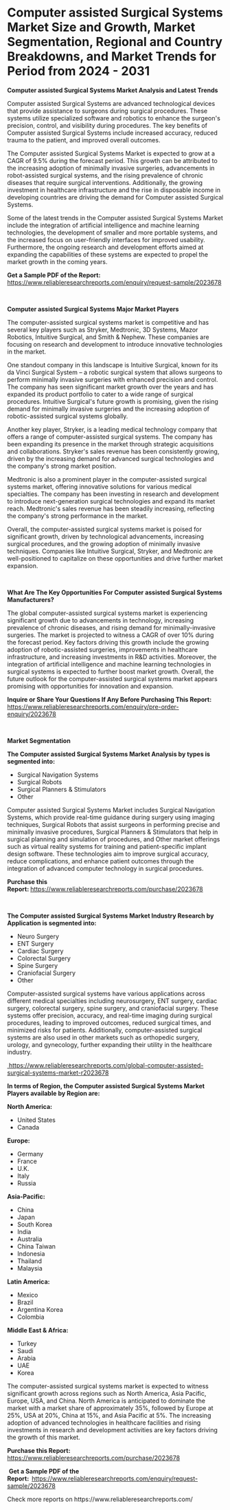 <p><h1>Computer assisted Surgical Systems Market Size and Growth, Market Segmentation, Regional and Country Breakdowns, and Market Trends for Period from 2024 -  2031</h1></p><p><strong>Computer assisted Surgical Systems Market Analysis and Latest Trends</strong></p>
<p><p>Computer assisted Surgical Systems are advanced technological devices that provide assistance to surgeons during surgical procedures. These systems utilize specialized software and robotics to enhance the surgeon's precision, control, and visibility during procedures. The key benefits of Computer assisted Surgical Systems include increased accuracy, reduced trauma to the patient, and improved overall outcomes.</p><p>The Computer assisted Surgical Systems Market is expected to grow at a CAGR of 9.5% during the forecast period. This growth can be attributed to the increasing adoption of minimally invasive surgeries, advancements in robot-assisted surgical systems, and the rising prevalence of chronic diseases that require surgical interventions. Additionally, the growing investment in healthcare infrastructure and the rise in disposable income in developing countries are driving the demand for Computer assisted Surgical Systems.</p><p>Some of the latest trends in the Computer assisted Surgical Systems Market include the integration of artificial intelligence and machine learning technologies, the development of smaller and more portable systems, and the increased focus on user-friendly interfaces for improved usability. Furthermore, the ongoing research and development efforts aimed at expanding the capabilities of these systems are expected to propel the market growth in the coming years.</p></p>
<p><strong>Get a Sample PDF of the Report:&nbsp;</strong> <a href="https://www.reliableresearchreports.com/enquiry/request-sample/2023678">https://www.reliableresearchreports.com/enquiry/request-sample/2023678</a></p>
<p>&nbsp;</p>
<p><strong>Computer assisted Surgical Systems Major Market Players</strong></p>
<p><p>The computer-assisted surgical systems market is competitive and has several key players such as Stryker, Medtronic, 3D Systems, Mazor Robotics, Intuitive Surgical, and Smith & Nephew. These companies are focusing on research and development to introduce innovative technologies in the market.</p><p>One standout company in this landscape is Intuitive Surgical, known for its da Vinci Surgical System – a robotic surgical system that allows surgeons to perform minimally invasive surgeries with enhanced precision and control. The company has seen significant market growth over the years and has expanded its product portfolio to cater to a wide range of surgical procedures. Intuitive Surgical's future growth is promising, given the rising demand for minimally invasive surgeries and the increasing adoption of robotic-assisted surgical systems globally.</p><p>Another key player, Stryker, is a leading medical technology company that offers a range of computer-assisted surgical systems. The company has been expanding its presence in the market through strategic acquisitions and collaborations. Stryker's sales revenue has been consistently growing, driven by the increasing demand for advanced surgical technologies and the company's strong market position.</p><p>Medtronic is also a prominent player in the computer-assisted surgical systems market, offering innovative solutions for various medical specialties. The company has been investing in research and development to introduce next-generation surgical technologies and expand its market reach. Medtronic's sales revenue has been steadily increasing, reflecting the company's strong performance in the market.</p><p>Overall, the computer-assisted surgical systems market is poised for significant growth, driven by technological advancements, increasing surgical procedures, and the growing adoption of minimally invasive techniques. Companies like Intuitive Surgical, Stryker, and Medtronic are well-positioned to capitalize on these opportunities and drive further market expansion.</p></p>
<p>&nbsp;</p>
<p><strong>What Are The Key Opportunities For Computer assisted Surgical Systems Manufacturers?</strong></p>
<p><p>The global computer-assisted surgical systems market is experiencing significant growth due to advancements in technology, increasing prevalence of chronic diseases, and rising demand for minimally-invasive surgeries. The market is projected to witness a CAGR of over 10% during the forecast period. Key factors driving this growth include the growing adoption of robotic-assisted surgeries, improvements in healthcare infrastructure, and increasing investments in R&D activities. Moreover, the integration of artificial intelligence and machine learning technologies in surgical systems is expected to further boost market growth. Overall, the future outlook for the computer-assisted surgical systems market appears promising with opportunities for innovation and expansion.</p></p>
<p><strong>Inquire or Share Your Questions If Any Before Purchasing This Report:</strong> <a href="https://www.reliableresearchreports.com/enquiry/pre-order-enquiry/2023678">https://www.reliableresearchreports.com/enquiry/pre-order-enquiry/2023678</a></p>
<p>&nbsp;</p>
<p><strong>Market Segmentation</strong></p>
<p><strong>The Computer assisted Surgical Systems Market Analysis by types is segmented into:</strong></p>
<p><ul><li>Surgical Navigation Systems</li><li>Surgical Robots</li><li>Surgical Planners & Stimulators</li><li>Other</li></ul></p>
<p><p>Computer assisted Surgical Systems Market includes Surgical Navigation Systems, which provide real-time guidance during surgery using imaging techniques, Surgical Robots that assist surgeons in performing precise and minimally invasive procedures, Surgical Planners & Stimulators that help in surgical planning and simulation of procedures, and Other market offerings such as virtual reality systems for training and patient-specific implant design software. These technologies aim to improve surgical accuracy, reduce complications, and enhance patient outcomes through the integration of advanced computer technology in surgical procedures.</p></p>
<p><strong>Purchase this Report:&nbsp;</strong><a href="https://www.reliableresearchreports.com/purchase/2023678">https://www.reliableresearchreports.com/purchase/2023678</a></p>
<p>&nbsp;</p>
<p><strong>The Computer assisted Surgical Systems Market Industry Research by Application is segmented into:</strong></p>
<p><ul><li>Neuro Surgery</li><li>ENT Surgery</li><li>Cardiac Surgery</li><li>Colorectal Surgery</li><li>Spine Surgery</li><li>Craniofacial Surgery</li><li>Other</li></ul></p>
<p><p>Computer-assisted surgical systems have various applications across different medical specialties including neurosurgery, ENT surgery, cardiac surgery, colorectal surgery, spine surgery, and craniofacial surgery. These systems offer precision, accuracy, and real-time imaging during surgical procedures, leading to improved outcomes, reduced surgical times, and minimized risks for patients. Additionally, computer-assisted surgical systems are also used in other markets such as orthopedic surgery, urology, and gynecology, further expanding their utility in the healthcare industry.</p></p>
<p><a href="https://www.reliableresearchreports.com/global-computer-assisted-surgical-systems-market-r2023678">&nbsp;https://www.reliableresearchreports.com/global-computer-assisted-surgical-systems-market-r2023678</a></p>
<p><strong>In terms of Region, the Computer assisted Surgical Systems Market Players available by Region are:</strong></p>
<p>
    <p> <strong> North America: </strong>
        <ul>
            <li>United States</li>
            <li>Canada</li>
        </ul>
        </p> 
    <p> <strong> Europe: </strong>
        <ul>
            <li>Germany</li>
            <li>France</li>
            <li>U.K.</li>
            <li>Italy</li>
            <li>Russia</li>
        </ul>
        </p> 
    <p> <strong> Asia-Pacific: </strong>
        <ul>
            <li>China</li>
            <li>Japan</li>
            <li>South Korea</li>
            <li>India</li>
            <li>Australia</li>
            <li>China Taiwan</li>
            <li>Indonesia</li>
            <li>Thailand</li>
            <li>Malaysia</li>
        </ul>
        </p> 
    <p> <strong> Latin America: </strong>
        <ul>
            <li>Mexico</li>
            <li>Brazil</li>
            <li>Argentina Korea</li>
            <li>Colombia</li>
        </ul>
        </p> 
    <p> <strong> Middle East & Africa: </strong>
        <ul>
            <li>Turkey</li>
            <li>Saudi</li>
            <li>Arabia</li>
            <li>UAE</li>
            <li>Korea</li>
        </ul>
    </p>
    </p>
<p><p>The computer-assisted surgical systems market is expected to witness significant growth across regions such as North America, Asia Pacific, Europe, USA, and China. North America is anticipated to dominate the market with a market share of approximately 35%, followed by Europe at 25%, USA at 20%, China at 15%, and Asia Pacific at 5%. The increasing adoption of advanced technologies in healthcare facilities and rising investments in research and development activities are key factors driving the growth of this market.</p></p>
<p><strong>Purchase this Report: </strong><a href="https://www.reliableresearchreports.com/purchase/2023678">https://www.reliableresearchreports.com/purchase/2023678</a></p>
<p>&nbsp;<strong>Get a Sample PDF of the Report:&nbsp;&nbsp;</strong><a href="https://www.reliableresearchreports.com/enquiry/request-sample/2023678">https://www.reliableresearchreports.com/enquiry/request-sample/2023678</a></p>
<p><strong></strong></p>
<p>Check more reports on https://www.reliableresearchreports.com/</p>